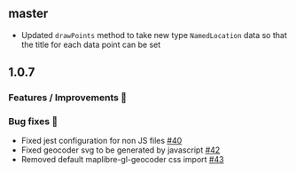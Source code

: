 ## master

- Updated `drawPoints` method to take new type `NamedLocation` data so that the title for each data point can be set

## 1.0.7

### Features / Improvements 🚀

### Bug fixes 🐛

- Fixed jest configuration for non JS files [#40](https://github.com/aws-amplify/maplibre-gl-js-amplify/pull/40)
- Fixed geocoder svg to be generated by javascript [#42](https://github.com/aws-amplify/maplibre-gl-js-amplify/pull/42)
- Removed default maplibre-gl-geocoder css import [#43](https://github.com/aws-amplify/maplibre-gl-js-amplify/pull/43)
